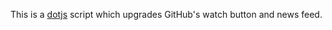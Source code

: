 This is a [dotjs](http://defunkt.io/dotjs) script which upgrades GitHub's watch
button and news feed.

